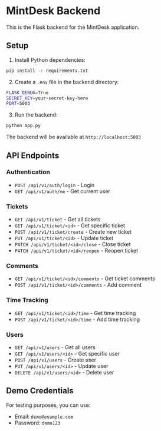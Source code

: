 # MintDesk Backend

This is the Flask backend for the MintDesk application.

## Setup

1. Install Python dependencies:
```bash
pip install -r requirements.txt
```

2. Create a `.env` file in the backend directory:
```bash
FLASK_DEBUG=True
SECRET_KEY=your-secret-key-here
PORT=5003
```

3. Run the backend:
```bash
python app.py
```

The backend will be available at `http://localhost:5003`

## API Endpoints

### Authentication
- `POST /api/v1/auth/login` - Login
- `GET /api/v1/auth/me` - Get current user

### Tickets
- `GET /api/v1/ticket` - Get all tickets
- `GET /api/v1/ticket/<id>` - Get specific ticket
- `POST /api/v1/ticket/create` - Create new ticket
- `PUT /api/v1/ticket/<id>` - Update ticket
- `PATCH /api/v1/ticket/<id>/close` - Close ticket
- `PATCH /api/v1/ticket/<id>/reopen` - Reopen ticket

### Comments
- `GET /api/v1/ticket/<id>/comments` - Get ticket comments
- `POST /api/v1/ticket/<id>/comments` - Add comment

### Time Tracking
- `GET /api/v1/ticket/<id>/time` - Get time tracking
- `POST /api/v1/ticket/<id>/time` - Add time tracking

### Users
- `GET /api/v1/users` - Get all users
- `GET /api/v1/users/<id>` - Get specific user
- `POST /api/v1/users` - Create user
- `PUT /api/v1/users/<id>` - Update user
- `DELETE /api/v1/users/<id>` - Delete user

## Demo Credentials

For testing purposes, you can use:
- Email: `demo@example.com`
- Password: `demo123` 